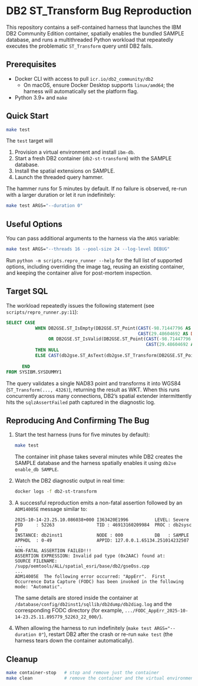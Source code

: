 # DB2 ST_Transform Bug Reproduction

This repository contains a self-contained harness that launches the IBM DB2 Community Edition container, spatially enables the bundled SAMPLE database, and runs a multithreaded Python workload that repeatedly executes the problematic `ST_Transform` query until DB2 fails.

## Prerequisites

- Docker CLI with access to pull `icr.io/db2_community/db2`
  - On macOS, ensure Docker Desktop supports `linux/amd64`; the harness will automatically set the platform flag.
- Python 3.9+ and `make`

## Quick Start

```bash
make test
```

The `test` target will

1. Provision a virtual environment and install `ibm-db`.
2. Start a fresh DB2 container (`db2-st-transform`) with the SAMPLE database.
3. Install the spatial extensions on SAMPLE.
4. Launch the threaded query hammer.

The hammer runs for 5 minutes by default. If no failure is observed, re-run with a larger duration or let it run indefinitely:

```bash
make test ARGS="--duration 0"
```

## Useful Options

You can pass additional arguments to the harness via the `ARGS` variable:

```bash
make test ARGS="--threads 16 --pool-size 24 --log-level DEBUG"
```

Run `python -m scripts.repro_runner --help` for the full list of supported options, including overriding the image tag, reusing an existing container, and keeping the container alive for post-mortem inspection.

## Target SQL

The workload repeatedly issues the following statement (see `scripts/repro_runner.py:11`):

```sql
SELECT CASE
           WHEN DB2GSE.ST_IsEmpty(DB2GSE.ST_Point(CAST(-98.71447796 AS DOUBLE),
                                                  CAST(29.48604692 AS DOUBLE), CAST(4269 AS INTEGER)))=1
                OR DB2GSE.ST_IsValid(DB2GSE.ST_Point(CAST(-98.71447796 AS DOUBLE),
                                                     CAST(29.48604692 AS DOUBLE), CAST(4269 AS INTEGER)))=0
           THEN NULL
           ELSE CAST(db2gse.ST_AsText(db2gse.ST_Transform(DB2GSE.ST_Point(CAST(-98.71447796 AS DOUBLE),
                                                                          CAST(29.48604692 AS DOUBLE), CAST(4269 AS INTEGER)), CAST(4326 AS INTEGER))) AS CLOB(2097152))
      END
FROM SYSIBM.SYSDUMMY1
```

The query validates a single NAD83 point and transforms it into WGS84 (`ST_Transform(..., 4326)`), returning the result as WKT. When this runs concurrently across many connections, DB2’s spatial extender intermittently hits the `sqlzAssertFailed` path captured in the diagnostic log.

## Reproducing And Confirming The Bug

1. Start the test harness (runs for five minutes by default):
   ```bash
   make test
   ```
   The container init phase takes several minutes while DB2 creates the SAMPLE database and the harness spatially enables it using `db2se enable_db SAMPLE`.

2. Watch the DB2 diagnostic output in real time:
   ```bash
   docker logs -f db2-st-transform
   ```

3. A successful reproduction emits a non-fatal assertion followed by an `ADM14005E` message similar to:
   ```
   2025-10-14-23.25.10.086038+000 I363420E1996          LEVEL: Severe
   PID     : 52263                TID : 46913160209984  PROC : db2sysc 0
   INSTANCE: db2inst1             NODE : 000            DB   : SAMPLE
   APPHDL  : 0-49                 APPID: 127.0.0.1.65134.251014232507
   ...
   NON-FATAL ASSERTION FAILED!!!
   ASSERTION EXPRESSION: Invalid pad type (0x2AAC) found at:
   SOURCE FILENAME: /supp/oemtools/ALL/spatial_esri/base/db2/gseOss.cpp
   ...
   ADM14005E  The following error occurred: "AppErr".  First Occurrence Data Capture (FODC) has been invoked in the following mode: "Automatic".
   ```
   The same details are stored inside the container at `/database/config/db2inst1/sqllib/db2dump/db2diag.log` and the corresponding FODC directory (for example, `.../FODC_AppErr_2025-10-14-23.25.11.895779_52263_22_000/`).

4. When allowing the harness to run indefinitely (`make test ARGS="--duration 0"`), restart DB2 after the crash or re-run `make test` (the harness tears down the container automatically).

## Cleanup

```bash
make container-stop   # stop and remove just the container
make clean            # remove the container and the virtual environment
```
